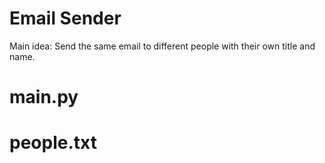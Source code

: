 # Email Sender
Main idea: Send the same email to different people with their own title and name. 

# main.py

# people.txt
